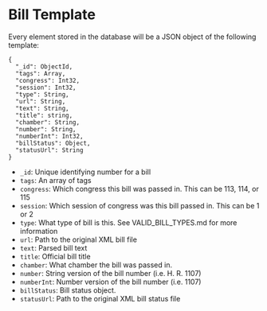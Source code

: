 # Bill Template
Every element stored in the database will be a JSON object of the following template:

```
{
  "_id": ObjectId,
  "tags": Array,
  "congress": Int32,
  "session": Int32,
  "type": String,
  "url": String,
  "text": String,
  "title": string,
  "chamber": String,
  "number": String,
  "numberInt": Int32,
  "billStatus": Object,
  "statusUrl": String
}
```

* `_id`: Unique identifying number for a bill
* `tags`: An array of tags
* `congress`: Which congress this bill was passed in. This can be 113, 114, or 115
* `session`: Which session of congress was this bill passed in. This can be 1 or 2
* `type`: What type of bill is this. See VALID_BILL_TYPES.md for more information
* `url`: Path to the original XML bill file
* `text`: Parsed bill text
* `title`: Official bill title
* `chamber`: What chamber the bill was passed in.
* `number`: String version of the bill number (i.e. H. R. 1107)
* `numberInt`: Number version of the bill number (i.e. 1107)
* `billStatus`: Bill status object.
* `statusUrl`: Path to the original XML bill status file
